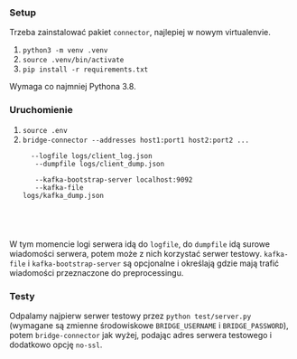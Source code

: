 ### Setup 
Trzeba zainstalować pakiet `connector`, najlepiej w nowym virtualenvie.
 1. `python3 -m venv .venv`
 2. `source .venv/bin/activate`
 3. `pip install -r requirements.txt`
 
 Wymaga co najmniej Pythona 3.8.
 
### Uruchomienie

 1. `source .env`
 2. <code>bridge-connector --addresses host1:port1 host2:port2 ... <br>
 &nbsp; --logfile logs/client_log.json <br>
 &nbsp; --dumpfile logs/client_dump.json <br>
 &nbsp; --kafka-bootstrap-server localhost:9092 <br>
 &nbsp; --kafka-file logs/kafka_dump.json
 </code>

W tym momencie logi serwera idą do `logfile`, do `dumpfile` idą surowe wiadomości serwera, potem może z nich 
korzystać serwer testowy. `kafka-file` i `kafka-bootstrap-server` są opcjonalne i określają gdzie mają trafić
wiadomości przeznaczone do preprocessingu.


### Testy

Odpalamy najpierw serwer testowy przez `python test/server.py` (wymagane są zmienne środowiskowe 
`BRIDGE_USERNAME` i `BRIDGE_PASSWORD`), potem `bridge-connector` jak wyżej, podając adres serwera testowego
i dodatkowo opcję `no-ssl`.
